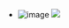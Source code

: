 
- ![image](https://user-images.githubusercontent.com/74155641/166309676-f470dd5e-cd10-4067-a662-f047e5c772b5.png)
![](https://komarev.com/ghpvc/?username=enes1gok&color=red)

